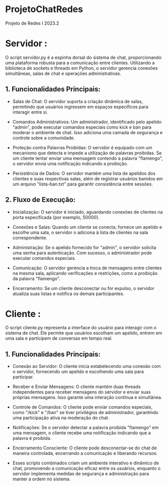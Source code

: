 # ProjetoChatRedes
Projeto de Redes I 2023.2

# Servidor : 

O script servidor.py é a espinha dorsal do sistema de chat, proporcionando uma plataforma robusta para a comunicação entre clientes. Utilizando a biblioteca de sockets e threads em Python, o servidor gerencia conexões simultâneas, salas de chat e operações administrativas.

## 1. Funcionalidades Principais:

* Salas de Chat: O servidor suporta a criação dinâmica de salas, permitindo que usuários ingressem em espaços específicos para interagir entre si.

* Comandos Administrativos: Um administrador, identificado pelo apelido "admin", pode executar comandos especiais como kick e ban para moderar o ambiente de chat. Isso adiciona uma camada de segurança e controle sobre a comunidade.

* Proteção contra Palavras Proibidas: O servidor é equipado com um mecanismo que detecta e impede a utilização de palavras proibidas. Se um cliente tentar enviar uma mensagem contendo a palavra "flamengo", o servidor envia uma notificação indicando a proibição.

* Persistência de Dados: O servidor mantém uma lista de apelidos dos clientes e suas respectivas salas, além de registrar usuários banidos em um arquivo "lista-ban.txt" para garantir consistência entre sessões.

## 2. Fluxo de Execução:

* Inicialização: O servidor é iniciado, aguardando conexões de clientes na porta especificada (por exemplo, 50000).

* Conexões e Salas: Quando um cliente se conecta, fornece um apelido e escolhe uma sala, o servidor o adiciona à lista de clientes na sala correspondente.

* Administração: Se o apelido fornecido for "admin", o servidor solicita uma senha para autenticação. Com sucesso, o administrador pode executar comandos especiais.

* Comunicação: O servidor gerencia a troca de mensagens entre clientes na mesma sala, aplicando verificações e restrições, como a proibição da palavra "flamengo".

* Encerramento: Se um cliente desconectar ou for expulso, o servidor atualiza suas listas e notifica os demais participantes.

# Cliente :

O script cliente.py representa a interface do usuário para interagir com o sistema de chat. Ele permite que usuários escolham um apelido, entrem em uma sala e participem de conversas em tempo real.

## 1. Funcionalidades Principais:

* Conexão ao Servidor: O cliente inicia estabelecendo uma conexão com o servidor, fornecendo um apelido e escolhendo uma sala para participar.

* Receber e Enviar Mensagens: O cliente mantém duas threads independentes para receber mensagens do servidor e enviar suas próprias mensagens. Isso garante uma interação contínua e simultânea.

* Controle de Comandos: O cliente pode enviar comandos especiais, como "/kick" e "/ban" se tiver privilégios de administrador, garantindo uma participação ativa na moderação do chat.

* Notificações: Se o servidor detectar a palavra proibida "flamengo" em uma mensagem, o cliente recebe uma notificação indicando que a palavra é proibida.

* Encerramento Consciente: O cliente pode desconectar-se do chat de maneira controlada, encerrando a comunicação e liberando recursos.

* Esses scripts combinados criam um ambiente interativo e dinâmico de chat, promovendo a comunicação eficaz entre os usuários, enquanto o servidor implementa medidas de segurança e administração para manter a ordem no sistema.

